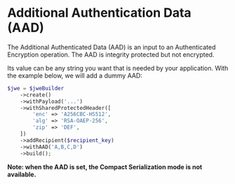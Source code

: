 Additional Authentication Data (AAD)
====================================

The Additional Authenticated Data (AAD) is an input to an Authenticated Encryption operation.
The AAD is integrity protected but not encrypted.

Its value can be any string you want that is needed by your application.
With the example below, we will add a dummy AAD:

```php
$jwe = $jweBuilder
    ->create()
    ->withPayload('...')
    ->withSharedProtectedHeader([
        'enc' => 'A256CBC-HS512',
        'alg' => 'RSA-OAEP-256',
        'zip' => 'DEF',
    ])
    ->addRecipient($recipient_key)
    ->withAAD('A,B,C,D')
    ->build();
```

**Note: when the AAD is set, the Compact Serialization mode is not available.**
